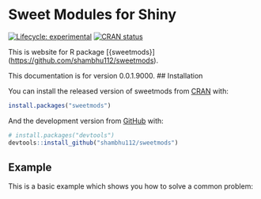 
<!-- README.md is generated from README.Rmd. Please edit that file -->

# Sweet Modules for Shiny

<!-- badges: start -->

[![Lifecycle:
experimental](https://img.shields.io/badge/lifecycle-experimental-orange.svg)](https://www.tidyverse.org/lifecycle/#experimental)
[![CRAN
status](https://www.r-pkg.org/badges/version/sweetmods)](https://CRAN.R-project.org/package=sweetmods)
<!-- badges: end -->

<!-- description: start -->

This is website for R package \[{sweetmods}\]
(<https://github.com/shambhu112/sweetmods>).

This documentation is for version 0.0.1.9000. <!-- description: end -->
\#\# Installation

You can install the released version of sweetmods from
[CRAN](https://CRAN.R-project.org) with:

``` r
install.packages("sweetmods")
```

And the development version from [GitHub](https://github.com/) with:

``` r
# install.packages("devtools")
devtools::install_github("shambhu112/sweetmods")
```

## Example

This is a basic example which shows you how to solve a common problem:
